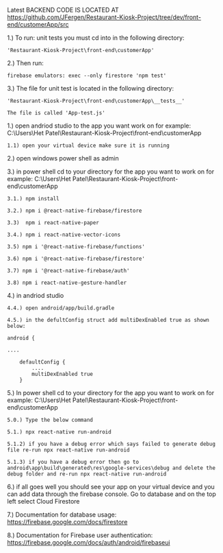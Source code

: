 Latest BACKEND CODE IS LOCATED AT https://github.com/JFergen/Restaurant-Kiosk-Project/tree/dev/front-end/customerApp/src

1.) To run: unit tests you must cd into in the following directory: 
    
    'Restaurant-Kiosk-Project\front-end\customerApp'

2.) Then run: 

    firebase emulators: exec --only firestore 'npm test'

3.) The file for unit test is located in the following directory: 
     
    'Restaurant-Kiosk-Project\front-end\customerApp\__tests__' 
    
    The file is called 'App-test.js'


1.) open andriod studio to the app you want work on for example: C:\Users\Het Patel\Restaurant-Kiosk-Project\front-end\customerApp
  
    1.1) open your virtual device make sure it is running

2.) open windows power shell as admin

3.) in power shell cd to your directory for the app you want to work on for example: C:\Users\Het Patel\Restaurant-Kiosk-Project\front-end\customerApp
  
    3.1.) npm install
  
    3.2.) npm i @react-native-firebase/firestore
  
    3.3)  npm i react-native-paper
  
    3.4.) npm i react-native-vector-icons
    
    3.5) npm i '@react-native-firebase/functions'
    
    3.6) npm i '@react-native-firebase/firestore'
     
    3.7) npm i '@react-native-firebase/auth'
    
    3.8) npm i react-native-gesture-handler
    
    

4.) in andriod studio
 
    4.4.) open android/app/build.gradle
 
    4.5.) in the defultConfig struct add multiDexEnabled true as shown below:

    android {

    ....

        defaultConfig {
            ....
            multiDexEnabled true
        }
  
5.) In power shell cd to your directory for the app you want to work on for example: C:\Users\Het Patel\Restaurant-Kiosk-Project\front-end\customerApp
  
    5.0.) Type the below command
  
    5.1.) npx react-native run-android
  
    5.1.2) if you have a debug error which says failed to generate debug file re-run npx react-native run-android
  
    5.1.3) if you have a debug error then go to android\app\build\generated\res\google-services\debug and delete the debug folder and re-run npx react-native run-android

6.) if all goes well you should see your app on your virtual device and you can add data through the firebase console. Go to database and on the top left select Cloud Firestore


7.) Documentation for database usage: https://firebase.google.com/docs/firestore

8.) Documentation for Firebase user authentication: https://firebase.google.com/docs/auth/android/firebaseui
